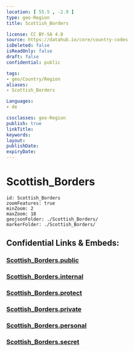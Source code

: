 ```yaml
---
location: [ 55.5 , -2.9 ] 
type: geo-Region
title: Scottish_Borders

license: CC BY-SA 4.0
source: https://datahub.io/core/country-codes
isDeleted: false
isReadOnly: false
draft: false
confidential: public

tags:
- geo/Country/Region
aliases:
- Scottish_Borders

Languages:
- de

cssclasses: geo-Region
publish: true
linkTitle: 
keywords: 
layout: 
publishDate: 
expiryDate: 
---
```


# Scottish_Borders

```leaflet
id: Scottish_Borders
zoomFeatures: true 
minZoom: 2 
maxZoom: 18
geojsonFolder: ./Scottish_Borders/
markerFolder: ./Scottish_Borders/
```


## Confidential Links & Embeds: 

### [Scottish_Borders.public](/_public/\Earth\Continent\Europe\Europe~North\UK\Scotland\counties~ScotlandScottish_Borders.public.md) 

### [Scottish_Borders.internal](/_internal/\Earth\Continent\Europe\Europe~North\UK\Scotland\counties~ScotlandScottish_Borders.internal.md) 

### [Scottish_Borders.protect](/_protect/\Earth\Continent\Europe\Europe~North\UK\Scotland\counties~ScotlandScottish_Borders.protect.md) 

### [Scottish_Borders.private](/_private/\Earth\Continent\Europe\Europe~North\UK\Scotland\counties~ScotlandScottish_Borders.private.md) 

### [Scottish_Borders.personal](/_personal/\Earth\Continent\Europe\Europe~North\UK\Scotland\counties~ScotlandScottish_Borders.personal.md) 

### [Scottish_Borders.secret](/_secret/\Earth\Continent\Europe\Europe~North\UK\Scotland\counties~ScotlandScottish_Borders.secret.md)

